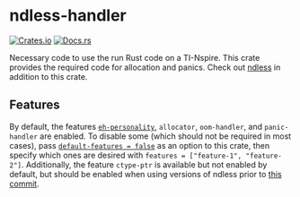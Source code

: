 # ndless-handler
[![Crates.io](https://img.shields.io/crates/v/ndless-handler.svg)](https://crates.io/crates/ndless-handler)
[![Docs.rs](https://docs.rs/ndless-handler/badge.svg)](https://docs.rs/ndless-handler)

Necessary code to use the run Rust code on a TI-Nspire. This crate
provides the required code for allocation and panics. Check out [ndless]
in addition to this crate.

## Features
By default, the features [`eh-personality`], `allocator`, `oom-handler`,
and `panic-handler` are enabled. To disable some (which should not be
required in most cases), pass [`default-features = false`][features] as
an option to this crate, then specify which ones are desired with
`features = ["feature-1", "feature-2"]`. Additionally, the feature
`ctype-ptr` is available but not enabled by default, but should be
enabled when using versions of ndless prior to [this commit][205].

[ndless]: https://crates.io/crates/ndless
[`eh-personality`]: https://www.reddit.com/r/rust/comments/estvau/til_why_the_eh_personality_language_item_is/
[features]: https://doc.rust-lang.org/cargo/reference/specifying-dependencies.html#choosing-features
[205]: https://github.com/ndless-nspire/Ndless/issues/205
